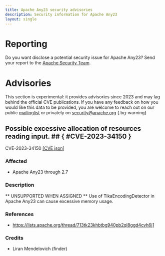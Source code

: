 ```yaml
---
title: Apache Any23 security advisories
description: Security information for Apache Any23
layout: single
---
```


# Reporting

Do you want disclose a potential security issue for Apache Any23? Send your report to the [Apache Security Team](mailto:security@apache.org).

# Advisories

This section is experimental: it provides advisories since 2023 and may lag behind the official CVE publications. If you have any feedback on how you would like this data to be provided, you are welcome to reach out on our public [mailinglist](/mailinglist) or privately on [security@apache.org](mailto:security@apache.org)
{.bg-warning}

## Possible excessive allocation of resources reading input. ## { #CVE-2023-34150 }

CVE-2023-34150 [\[CVE json\]](./CVE-2023-34150.cve.json)

### Affected

* Apache Any23 through 2.7


### Description

<span style="background-color: rgb(255, 255, 255);">** UNSUPPORTED WHEN ASSIGNED **&nbsp;</span>Use of TikaEncodingDetector in Apache Any23 can cause excessive memory usage.

### References
* https://lists.apache.org/thread/713tk23khbtbg940pb2ql8ggd4cvh6j1


### Credits
* Liran Mendelovich (finder)
